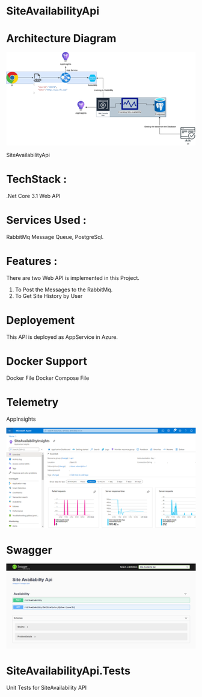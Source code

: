 # SiteAvailabilityApi

# Architecture Diagram

![Optional Text](Images/siteAvailabilityArch.png)

SiteAvailabilityApi

# TechStack : 
.Net Core 3.1 Web API

# Services Used : 
RabbitMq Message Queue, PostgreSql.

# Features : 
There are two Web API is implemented in this Project.

1. To Post the Messages to the RabbitMq.
2. To Get Site History by User 

# Deployement
This API is deployed as AppService in Azure.

# Docker Support

Docker File
Docker Compose File

# Telemetry

AppInsights

![Optional Text](Images/SiteAvailablityTelemetry.png)

# Swagger

![Optional Text](Images/Swagger.png)


# SiteAvailabilityApi.Tests

Unit Tests for SiteAvailability API
